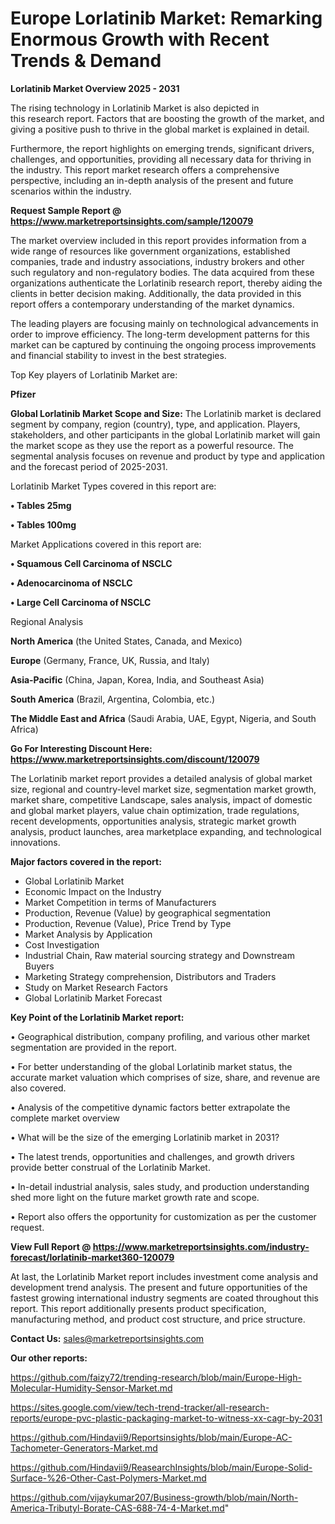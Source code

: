 # Europe Lorlatinib Market: Remarking Enormous Growth with Recent Trends & Demand

<Strong> Lorlatinib Market Overview 2025 - 2031</strong>

The rising technology in Lorlatinib Market is also depicted in this research report. Factors that are boosting the growth of the market, and giving a positive push to thrive in the global market is explained in detail.

Furthermore, the report highlights on emerging trends, significant drivers, challenges, and opportunities, providing all necessary data for thriving in the industry. This report market research offers a comprehensive perspective, including an in-depth analysis of the present and future scenarios within the industry.

<strong>Request Sample Report @ <a href=https://www.marketreportsinsights.com/sample/120079>https://www.marketreportsinsights.com/sample/120079</a></strong>

The market overview included in this report provides information from a wide range of resources like government organizations, established companies, trade and industry associations, industry brokers and other such regulatory and non-regulatory bodies. The data acquired from these organizations authenticate the Lorlatinib research report, thereby aiding the clients in better decision making. Additionally, the data provided in this report offers a contemporary understanding of the market dynamics.

The leading players are focusing mainly on technological advancements in order to improve efficiency. The long-term development patterns for this market can be captured by continuing the ongoing process improvements and financial stability to invest in the best strategies.

Top Key players of Lorlatinib Market are:

<strong>Pfizer</strong>

<strong><b>Global Lorlatinib Market Scope and Size:</b></strong>
The Lorlatinib market is declared segment by company, region (country), type, and application. Players, stakeholders, and other participants in the global Lorlatinib market will gain the market scope as they use the report as a powerful resource. The segmental analysis focuses on revenue and product by type and application and the forecast period of 2025-2031.

Lorlatinib Market Types covered in this report are:

<strong>• Tables 25mg

• Tables 100mg</strong>

Market Applications covered in this report are:

<strong>• Squamous Cell Carcinoma of NSCLC

• Adenocarcinoma of NSCLC

• Large Cell Carcinoma of NSCLC</strong> 

Regional Analysis

<strong>North America</strong> (the United States, Canada, and Mexico)

<strong>Europe</strong> (Germany, France, UK, Russia, and Italy)

<strong>Asia-Pacific</strong> (China, Japan, Korea, India, and Southeast Asia)

<strong>South America</strong> (Brazil, Argentina, Colombia, etc.)

<strong>The Middle East and Africa</strong> (Saudi Arabia, UAE, Egypt, Nigeria, and South Africa)

<strong>Go For Interesting Discount Here: <a href=https://www.marketreportsinsights.com/discount/120079>https://www.marketreportsinsights.com/discount/120079</a></strong>

The Lorlatinib market report provides a detailed analysis of global market size, regional and country-level market size, segmentation market growth, market share, competitive Landscape, sales analysis, impact of domestic and global market players, value chain optimization, trade regulations, recent developments, opportunities analysis, strategic market growth analysis, product launches, area marketplace expanding, and technological innovations.

<strong><b>Major factors covered in the report:</b></strong>
<ul>
  <li>Global Lorlatinib Market </li>
  <li>Economic Impact on the Industry</li>
  <li>Market Competition in terms of Manufacturers</li>
  <li>Production, Revenue (Value) by geographical segmentation</li>
  <li>Production, Revenue (Value), Price Trend by Type</li>
  <li>Market Analysis by Application</li>
  <li>Cost Investigation</li>
  <li>Industrial Chain, Raw material sourcing strategy and Downstream Buyers</li>
  <li>Marketing Strategy comprehension, Distributors and Traders</li>
  <li>Study on Market Research Factors</li>
  <li>Global Lorlatinib Market Forecast</li>
</ul>

<strong><b>Key Point of the Lorlatinib Market report:</b></strong>

• Geographical distribution, company profiling, and various other market segmentation are provided in the report.

• For better understanding of the global Lorlatinib market status, the accurate market valuation which comprises of size, share, and revenue are also covered.

• Analysis of the competitive dynamic factors better extrapolate the complete market overview

• What will be the size of the emerging Lorlatinib market in 2031?

• The latest trends, opportunities and challenges, and growth drivers provide better construal of the Lorlatinib Market.

• In-detail industrial analysis, sales study, and production understanding shed more light on the future market growth rate and scope.

• Report also offers the opportunity for customization as per the customer request.

<strong><b>View Full Report @ <a href=https://www.marketreportsinsights.com/industry-forecast/lorlatinib-market360-120079>https://www.marketreportsinsights.com/industry-forecast/lorlatinib-market360-120079</a></b></strong>


At last, the Lorlatinib Market report includes investment come analysis and development trend analysis. The present and future opportunities of the fastest growing international industry segments are coated throughout this report. This report additionally presents product specification, manufacturing method, and product cost structure, and price structure.

<strong>Contact Us:</strong>
sales@marketreportsinsights.com

<strong>Our other reports:</strong>

<a href=https://github.com/faizy72/trending-research/blob/main/Europe-High-Molecular-Humidity-Sensor-Market.md>https://github.com/faizy72/trending-research/blob/main/Europe-High-Molecular-Humidity-Sensor-Market.md</a>

<a href=https://sites.google.com/view/tech-trend-tracker/all-research-reports/europe-pvc-plastic-packaging-market-to-witness-xx-cagr-by-2031>https://sites.google.com/view/tech-trend-tracker/all-research-reports/europe-pvc-plastic-packaging-market-to-witness-xx-cagr-by-2031</a>

<a href=https://github.com/Hindavii9/Reportsinsights/blob/main/Europe-AC-Tachometer-Generators-Market.md>https://github.com/Hindavii9/Reportsinsights/blob/main/Europe-AC-Tachometer-Generators-Market.md</a>

<a href=https://github.com/Hindavii9/ReasearchInsights/blob/main/Europe-Solid-Surface-%26-Other-Cast-Polymers-Market.md>https://github.com/Hindavii9/ReasearchInsights/blob/main/Europe-Solid-Surface-%26-Other-Cast-Polymers-Market.md</a>

<a href=https://github.com/vijaykumar207/Business-growth/blob/main/North-America-Tributyl-Borate-CAS-688-74-4-Market.md>https://github.com/vijaykumar207/Business-growth/blob/main/North-America-Tributyl-Borate-CAS-688-74-4-Market.md</a>"
